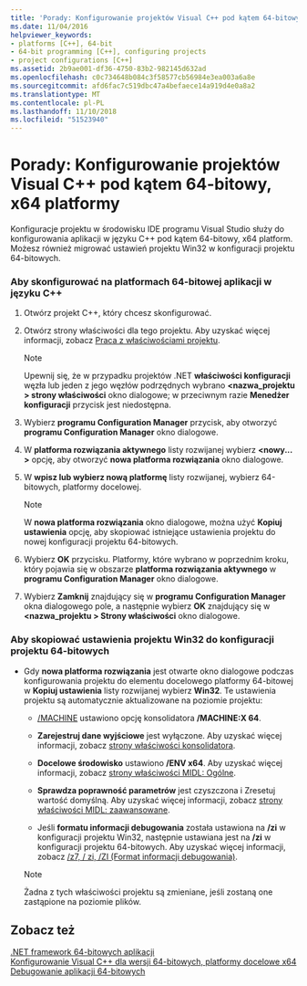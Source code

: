 ```yaml
---
title: 'Porady: Konfigurowanie projektów Visual C++ pod kątem 64-bitowy, x64 platformy'
ms.date: 11/04/2016
helpviewer_keywords:
- platforms [C++], 64-bit
- 64-bit programming [C++], configuring projects
- project configurations [C++]
ms.assetid: 2b9ae001-df36-4750-83b2-982145d632ad
ms.openlocfilehash: c0c734648b084c3f58577cb56984e3ea003a6a8e
ms.sourcegitcommit: afd6fac7c519dbc47a4befaece14a919d4e0a8a2
ms.translationtype: MT
ms.contentlocale: pl-PL
ms.lasthandoff: 11/10/2018
ms.locfileid: "51523940"
---
```

# <a name="how-to-configure-visual-c-projects-to-target-64-bit-x64-platforms"></a>Porady: Konfigurowanie projektów Visual C++ pod kątem 64-bitowy, x64 platformy

Konfiguracje projektu w środowisku IDE programu Visual Studio służy do konfigurowania aplikacji w języku C++ pod kątem 64-bitowy, x64 platform. Możesz również migrować ustawień projektu Win32 w konfiguracji projektu 64-bitowych.

### <a name="to-set-up-c-applications-to-target-64-bit-platforms"></a>Aby skonfigurować na platformach 64-bitowej aplikacji w języku C++

1. Otwórz projekt C++, który chcesz skonfigurować.

1. Otwórz strony właściwości dla tego projektu. Aby uzyskać więcej informacji, zobacz [Praca z właściwościami projektu](../ide/working-with-project-properties.md).

   > [!NOTE]
   > Upewnij się, że w przypadku projektów .NET **właściwości konfiguracji** węzła lub jeden z jego węzłów podrzędnych wybrano  **\<nazwa_projektu > strony właściwości** okno dialogowe; w przeciwnym razie  **Menedżer konfiguracji** przycisk jest niedostępna.

1. Wybierz **programu Configuration Manager** przycisk, aby otworzyć **programu Configuration Manager** okno dialogowe.

1. W **platforma rozwiązania aktywnego** listy rozwijanej wybierz  **\<nowy... >** opcję, aby otworzyć **nowa platforma rozwiązania** okno dialogowe.

1. W **wpisz lub wybierz nową platformę** listy rozwijanej, wybierz 64-bitowych, platformy docelowej.

   > [!NOTE]
   > W **nowa platforma rozwiązania** okno dialogowe, można użyć **Kopiuj ustawienia** opcję, aby skopiować istniejące ustawienia projektu do nowej konfiguracji projektu 64-bitowych.

1. Wybierz **OK** przycisku. Platformy, które wybrano w poprzednim kroku, który pojawia się w obszarze **platforma rozwiązania aktywnego** w **programu Configuration Manager** okno dialogowe.

1. Wybierz **Zamknij** znajdujący się w **programu Configuration Manager** okna dialogowego pole, a następnie wybierz **OK** znajdujący się w  **\<nazwa_projektu > Strony właściwości** okno dialogowe.

### <a name="to-copy-win32-project-settings-into-a-64-bit-project-configuration"></a>Aby skopiować ustawienia projektu Win32 do konfiguracji projektu 64-bitowych

- Gdy **nowa platforma rozwiązania** jest otwarte okno dialogowe podczas konfigurowania projektu do elementu docelowego platformy 64-bitowej w **Kopiuj ustawienia** listy rozwijanej wybierz **Win32**. Te ustawienia projektu są automatycznie aktualizowane na poziomie projektu:

  - [/MACHINE](../build/reference/machine-specify-target-platform.md) ustawiono opcję konsolidatora **/MACHINE:X 64**.

  - **Zarejestruj dane wyjściowe** jest wyłączone. Aby uzyskać więcej informacji, zobacz [strony właściwości konsolidatora](../ide/linker-property-pages.md).

  - **Docelowe środowisko** ustawiono **/ENV x64**. Aby uzyskać więcej informacji, zobacz [strony właściwości MIDL: Ogólne](../ide/midl-property-pages-general.md).

  - **Sprawdza poprawność parametrów** jest czyszczona i Zresetuj wartość domyślną. Aby uzyskać więcej informacji, zobacz [strony właściwości MIDL: zaawansowane](../ide/midl-property-pages-advanced.md).

  - Jeśli **formatu informacji debugowania** została ustawiona na **/zi** w konfiguracji projektu Win32, następnie ustawiana jest na **/zi** w konfiguracji projektu 64-bitowych. Aby uzyskać więcej informacji, zobacz [/z7, / zi, /ZI (Format informacji debugowania)](../build/reference/z7-zi-zi-debug-information-format.md).

  > [!NOTE]
  > Żadna z tych właściwości projektu są zmieniane, jeśli zostaną one zastąpione na poziomie plików.

## <a name="see-also"></a>Zobacz też

[.NET framework 64-bitowych aplikacji](/dotnet/framework/64-bit-apps)<br/>
[Konfigurowanie Visual C++ dla wersji 64-bitowych, platformy docelowe x64](../build/configuring-programs-for-64-bit-visual-cpp.md)<br/>
[Debugowanie aplikacji 64-bitowych](/visualstudio/debugger/debug-64-bit-applications)